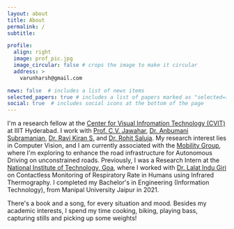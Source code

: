```yaml
---
layout: about
title: About
permalink: /
subtitle: 

profile:
  align: right
  image: prof_pic.jpg
  image_circular: false # crops the image to make it circular
  address: >
    varunharsh@gmail.com

news: false  # includes a list of news items
selected_papers: true # includes a list of papers marked as "selected={true}"
social: true  # includes social icons at the bottom of the page
---
```


I'm a research fellow at the [Center for Visual Infromation Technology (CVIT)](https://cvit.iiit.ac.in/) at IIIT Hyderabad. I work with [Prof. C.V. Jawahar](https://faculty.iiit.ac.in/~jawahar/), [Dr. Anbumani Subramanian](https://in.linkedin.com/in/anbumanisubramanian), [Dr. Ravi Kiran S.](https://ravika.github.io/) and [Dr. Rohit Saluja](https://in.linkedin.com/in/dr-rohit-saluja-b2087529). My research interest lies in Computer Vision, and I am currently associated with the [Mobility Group](https://inai.iiit.ac.in/domains/smart-mobility.html), where I'm exploring to enhance the road infrastructure for Autonomous Driving on unconstrained roads. Previously, I was a Research Intern at the [National Institute of Technology, Goa](https://www.nitgoa.ac.in/), where I worked with [Dr. Lalat Indu Giri](https://nitgoa.ac.in/emp_profile.aspx?nDeptID=156) on Contactless Monitoring of Respiratory Rate in Humans using Infrared Thermography. I completed my Bachelor's in Engineering (Information Technology), from Manipal University Jaipur in 2021. 

There's a book and a song, for every situation and mood. Besides my academic interests, I spend my time cooking, biking, playing bass, capturing stills and picking up some weights!